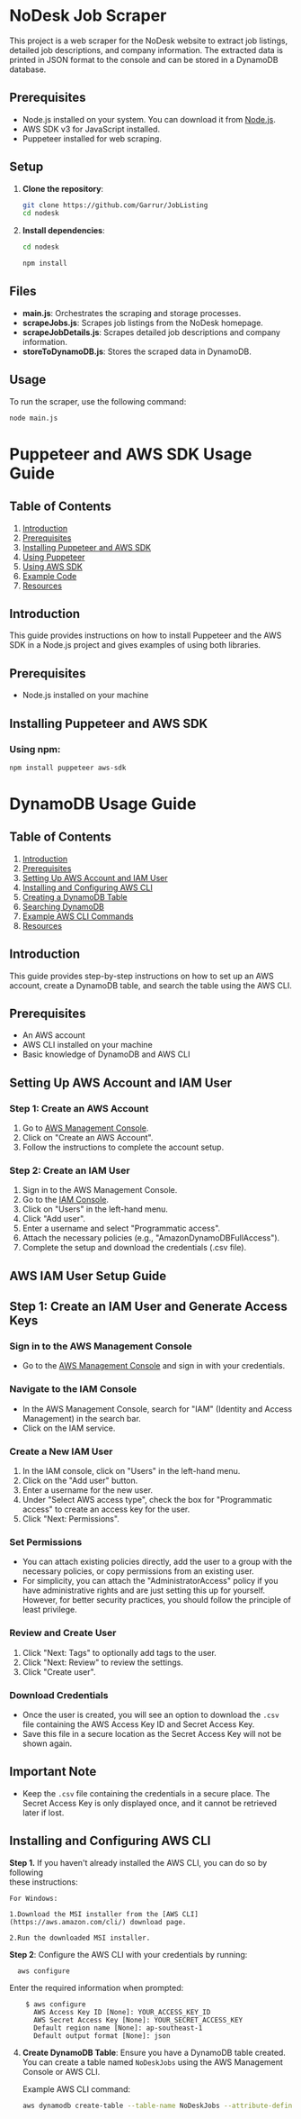 # NoDesk Job Scraper

This project is a web scraper for the NoDesk website to extract job listings, detailed job descriptions, and company information. The extracted data is printed in JSON format to the console and can be stored in a DynamoDB database.

## Prerequisites

- Node.js installed on your system. You can download it from [Node.js](https://nodejs.org/).
- AWS SDK v3 for JavaScript installed.
- Puppeteer installed for web scraping.

## Setup

1. **Clone the repository**:
    ```sh
    git clone https://github.com/Garrur/JobListing
    cd nodesk
    ```

2. **Install dependencies**:
    ```sh
    cd nodesk
    ```
    ```sh
    npm install
    ```
## Files

- **main.js**: Orchestrates the scraping and storage processes.
- **scrapeJobs.js**: Scrapes job listings from the NoDesk homepage.
- **scrapeJobDetails.js**: Scrapes detailed job descriptions and company information.
- **storeToDynamoDB.js**: Stores the scraped data in DynamoDB.

## Usage

To run the scraper, use the following command:

```sh
node main.js
```
# Puppeteer and AWS SDK Usage Guide

## Table of Contents
1. [Introduction](#introduction)
2. [Prerequisites](#prerequisites)
3. [Installing Puppeteer and AWS SDK](#installing-puppeteer-and-aws-sdk)
4. [Using Puppeteer](#using-puppeteer)
5. [Using AWS SDK](#using-aws-sdk)
6. [Example Code](#example-code)
7. [Resources](#resources)

## Introduction
This guide provides instructions on how to install Puppeteer and the AWS SDK in a Node.js project and gives examples of using both libraries.

## Prerequisites
- Node.js installed on your machine

## Installing Puppeteer and AWS SDK

### Using npm:

```bash
npm install puppeteer aws-sdk
```
    
# DynamoDB Usage Guide

## Table of Contents
1. [Introduction](#introduction)
2. [Prerequisites](#prerequisites)
3. [Setting Up AWS Account and IAM User](#setting-up-aws-account-and-iam-user)
4. [Installing and Configuring AWS CLI](#installing-and-configuring-aws-cli)
5. [Creating a DynamoDB Table](#creating-a-dynamodb-table)
6. [Searching DynamoDB](#searching-dynamodb)
7. [Example AWS CLI Commands](#example-aws-cli-commands)
8. [Resources](#resources)

## Introduction
This guide provides step-by-step instructions on how to set up an AWS account, create a DynamoDB table, and search the table using the AWS CLI.

## Prerequisites
- An AWS account
- AWS CLI installed on your machine
- Basic knowledge of DynamoDB and AWS CLI

## Setting Up AWS Account and IAM User

### Step 1: Create an AWS Account
1. Go to [AWS Management Console](https://aws.amazon.com/).
2. Click on "Create an AWS Account".
3. Follow the instructions to complete the account setup.

### Step 2: Create an IAM User
1. Sign in to the AWS Management Console.
2. Go to the [IAM Console](https://console.aws.amazon.com/iam/).
3. Click on "Users" in the left-hand menu.
4. Click "Add user".
5. Enter a username and select "Programmatic access".
6. Attach the necessary policies (e.g., "AmazonDynamoDBFullAccess").
7. Complete the setup and download the credentials (.csv file).


## AWS IAM User Setup Guide

## Step 1: Create an IAM User and Generate Access Keys

### Sign in to the AWS Management Console
- Go to the [AWS Management Console](https://aws.amazon.com/console/) and sign in with your credentials.

### Navigate to the IAM Console
- In the AWS Management Console, search for "IAM" (Identity and Access Management) in the search bar.
- Click on the IAM service.

### Create a New IAM User
1. In the IAM console, click on "Users" in the left-hand menu.
2. Click on the "Add user" button.
3. Enter a username for the new user.
4. Under "Select AWS access type", check the box for "Programmatic access" to create an access key for the user.
5. Click "Next: Permissions".

### Set Permissions
- You can attach existing policies directly, add the user to a group with the necessary policies, or copy permissions from an existing user.
- For simplicity, you can attach the "AdministratorAccess" policy if you have administrative rights and are just setting this up for yourself. However, for better security practices, you should follow the principle of least privilege.

### Review and Create User
1. Click "Next: Tags" to optionally add tags to the user.
2. Click "Next: Review" to review the settings.
3. Click "Create user".

### Download Credentials
- Once the user is created, you will see an option to download the `.csv` file containing the AWS Access Key ID and Secret Access Key.
- Save this file in a secure location as the Secret Access Key will not be shown again.

## Important Note
- Keep the `.csv` file containing the credentials in a secure place. The Secret Access Key is only displayed once, and it cannot be retrieved later if lost.


## Installing and Configuring AWS CLI
    
   **Step 1.** If you haven't already installed the AWS CLI, you can do so by following      
    these instructions:

    For Windows:

    1.Download the MSI installer from the [AWS CLI](https://aws.amazon.com/cli/) download page.
    
    2.Run the downloaded MSI installer. 



  **Step 2**:
      Configure the AWS CLI with your credentials by running:

    
      aws configure
  

   Enter the required information when prompted:

        $ aws configure
          AWS Access Key ID [None]: YOUR_ACCESS_KEY_ID
          AWS Secret Access Key [None]: YOUR_SECRET_ACCESS_KEY
          Default region name [None]: ap-southeast-1
          Default output format [None]: json
        
         

        

4. **Create DynamoDB Table**:
    Ensure you have a DynamoDB table created. You can create a table named `NoDeskJobs` using the AWS Management Console or AWS CLI.

    Example AWS CLI command:
    
    ```sh
    aws dynamodb create-table --table-name NoDeskJobs --attribute-definitions AttributeName=descriptionUrl,AttributeType=S --key-schema AttributeName=descriptionUrl,KeyType=HASH --provisioned-throughput ReadCapacityUnits=5,WriteCapacityUnits=5
    ```


